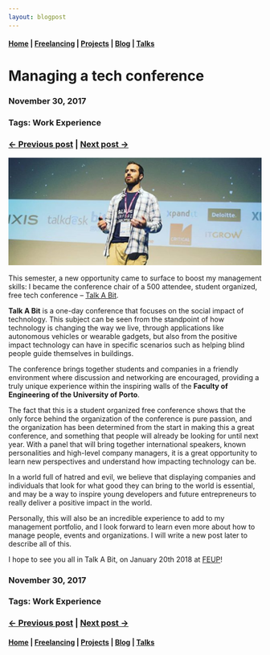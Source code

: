 ```yaml
---
layout: blogpost
---
```


#### [Home](/) | [Freelancing](/freelancing) |  [Projects](/projects) | [Blog](/blog) | [Talks](/talks)

# Managing a tech conference

### November 30, 2017
### Tags: Work Experience
### [<- Previous post](/blog/tales-of-a-ceo) | [Next post ->](/blog/goodbye-google)

![Talk A Bit](/assets/images/talkabit.png)

This semester, a new opportunity came to surface to boost my management skills: I became the conference chair of a 500 attendee, student organized, free tech conference – [Talk A Bit](http://talkabit.org/).

**Talk A Bit** is a one-day conference that focuses on the social impact of technology. This subject can be seen from the standpoint of how technology is changing the way we live, through applications like autonomous vehicles or wearable gadgets, but also from the positive impact technology can have in specific scenarios such as helping blind people guide themselves in buildings.

The conference brings together students and companies in a friendly environment where discussion and networking are encouraged, providing a truly unique experience within the inspiring walls of the **Faculty of Engineering of the University of Porto**.

The fact that this is a student organized free conference shows that the only force behind the organization of the conference is pure passion, and the organization has been determined from the start in making this a great conference, and something that people will already be looking for until next year. With a panel that will bring together international speakers, known personalities and high-level company managers, it is a great opportunity to learn new perspectives and understand how impacting technology can be.

In a world full of hatred and evil, we believe that displaying companies and individuals that look for what good they can bring to the world is essential, and may be a way to inspire young developers and future entrepreneurs to really deliver a positive impact in the world.

Personally, this will also be an incredible experience to add to my management portfolio, and I look forward to learn even more about how to manage people, events and organizations. I will write a new post later to describe all of this.

I hope to see you all in Talk A Bit, on January 20th 2018 at [FEUP](https://www.google.pt/maps/place/FEUP/@41.1785774,-8.598412,17z/data=!3m1!4b1!4m5!3m4!1s0xd2464405b21ed7b:0x89316f27ec62c09!8m2!3d41.1785734!4d-8.5962233?hl=pt-PT)!

### November 30, 2017
### Tags: Work Experience
### [<- Previous post](/blog/tales-of-a-ceo) | [Next post ->](/blog/goodbye-google)

#### [Home](/) | [Freelancing](/freelancing) |  [Projects](/projects) | [Blog](/blog) | [Talks](/talks)